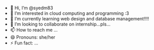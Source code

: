 - 👋 Hi, I’m @syedm83
- 👀 I’m interested in cloud computing and programming :3
- 🌱 I’m currently learning web design and database management!!!!
- 💞️ I’m looking to collaborate on internship...pls...
- 📫 How to reach me ...
- 😄 Pronouns: she/her
- ⚡ Fun fact: ...

<!---
syedm83/syedm83 is a ✨ special ✨ repository because its `README.md` (this file) appears on your GitHub profile.
You can click the Preview link to take a look at your changes.
--->
